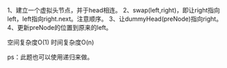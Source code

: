 1、建立一个虚拟头节点，并于head相连。
2、swap(left,right)，即让right指向left，left指向right.next。注意顺序。
3、让dummyHead(preNode)指向right。
4、更新preNode的位置到原来的left。

空间复杂度O(1)
时间复杂度O(n)

ps：此题也可以使用递归来做。